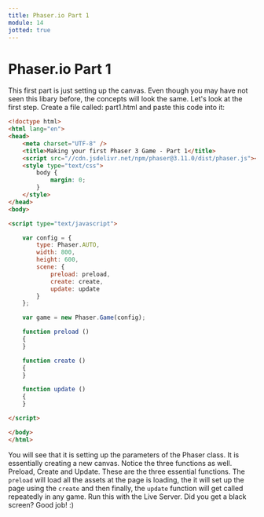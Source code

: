 ```yaml
---
title: Phaser.io Part 1
module: 14
jotted: true
---
```


# Phaser.io Part 1

This first part is just setting up the canvas. Even though you may have not seen this libary before, the concepts will look the same.  Let's look at the first step.  Create a file called: part1.html and paste this code into it:

```html
<!doctype html> 
<html lang="en"> 
<head> 
    <meta charset="UTF-8" />
    <title>Making your first Phaser 3 Game - Part 1</title>
    <script src="//cdn.jsdelivr.net/npm/phaser@3.11.0/dist/phaser.js"></script>
    <style type="text/css">
        body {
            margin: 0;
        }
    </style>
</head>
<body>

<script type="text/javascript">

    var config = {
        type: Phaser.AUTO,
        width: 800,
        height: 600,
        scene: {
            preload: preload,
            create: create,
            update: update
        }
    };

    var game = new Phaser.Game(config);

    function preload ()
    {
    }

    function create ()
    {
    }

    function update ()
    {
    }

</script>

</body>
</html>
```

You will see that it is setting up the parameters of the Phaser class. It is essentially creating a new canvas. Notice the three functions as well.  Preload, Create and Update.  These are the three essential functions.  The `preload` will load all the assets at the page is loading, the it will set up the page using the `create` and then finally, the `update` function will get called repeatedly in any game.  Run this with the Live Server.  Did you get a black screen?  Good job! :)